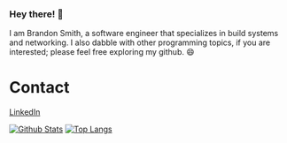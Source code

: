 ### Hey there! 👋
I am Brandon Smith, a software engineer that specializes in build systems and networking. I also dabble with other programming topics, if you are interested; please feel free exploring my github. 😄


# Contact
[LinkedIn](https://www.linkedin.com/in/brandon-smith-compsci/)

[![Github Stats](https://github-readme-stats.vercel.app/api?username=bsmithcompsci&show_icons=true)](https://github.com/bsmithcompsci)
[![Top Langs](https://github-readme-stats.vercel.app/api/top-langs/?username=bsmithcompsci&langs_count=8)](https://github.com/bsmithcompsci)

<!--
**bsmithcompsci/bsmithcompsci** is a ✨ _special_ ✨ repository because its `README.md` (this file) appears on your GitHub profile.

Here are some ideas to get you started:

- 🔭 I’m currently working on ...
- 🌱 I’m currently learning ...
- 👯 I’m looking to collaborate on ...
- 🤔 I’m looking for help with ...
- 💬 Ask me about ...
- 📫 How to reach me: ...
- 😄 Pronouns: ...
- ⚡ Fun fact: ...
-->
